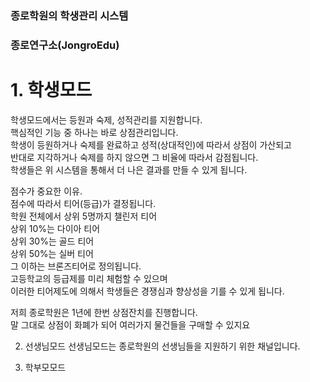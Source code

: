 <h3>종로학원의 학생관리 시스템</h3> 
<h3>종로연구소(JongroEdu)</h3>


<h1>1. 학생모드</h1>
<p> 학생모드에서는 등원과 숙제, 성적관리를 지원합니다.<br/>
핵심적인 기능 중 하나는 바로 상점관리입니다.<br/>
학생이 등원하거나 숙제를 완료하고 성적(상대적인)에 따라서 상점이 가산되고<br/>
반대로 지각하거나 숙제를 하지 않으면 그 비율에 따라서 감점됩니다.<br/>
학생들은 위 시스템을 통해서 더 나은 결과를 만들 수 있게 됩니다.<br/>

 점수가 중요한 이유.<br/>
점수에 따라서 티어(등급)가 결정됩니다.<br/>
학원 전체에서 상위 5명까지 챌린저 티어<br/>
상위 10%는 다이아 티어<br/>
상위 30%는 골드 티어<br/>
상위 50%는 실버 티어<br/>
그 이하는 브론즈티어로 정의됩니다.<br/>
고등학교의 등급제를 미리 체험할 수 있으며<br/>
이러한 티어제도에 의해서 학생들은 경쟁심과 향상성을 기를 수 있게 됩니다.<br/>

 저희 종로학원은 1년에 한번 상점잔치를 진행합니다.<br/>
말 그대로 상점이 화폐가 되어 여러가지 물건들을 구매할 수 있지요</p>


2. 선생님모드
선생님모드는 종로학원의 선생님들을 지원하기 위한 채널입니다.

3. 학부모모드
